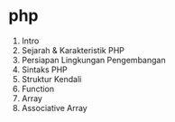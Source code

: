 # php

1. Intro
2. Sejarah & Karakteristik PHP
3. Persiapan Lingkungan Pengembangan
4. Sintaks PHP
5. Struktur Kendali
6. Function
7. Array
8. Associative Array
